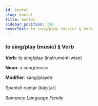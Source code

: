 ```yaml
---
id: kontol
slug: kontol
title: kontol
sidebar_position: 150
hoverText: to sing/play (music) § Verb
---
```


### to sing/play (music) § Verb

**Verb**: to sing/play (instrument-wise)

**Noun**: a song/music

**Modifier**: sang/played

Spanish cantar [kãn̪ˈt̪aɾ]

*Romance Language Family*